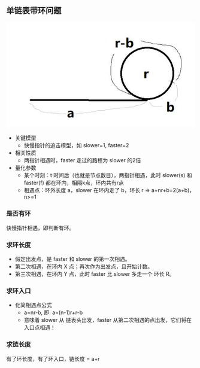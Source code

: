 ## 单链表带环问题

![image](./res/demo.jpg)

* 关键模型
  - 快慢指针的追击模型，如 slower=1, faster=2
* 相关性质
  - 两指针相遇时，faster 走过的路程为 slower 的2倍
* 量化参数
  - 某个时刻：t 时间后（也就是节点数目），两指针相遇，此时 slower(s) 和 faster(f) 都在环内，相隔k点，环内共有r点
  - 相遇点：环外长度 a，slower 在环内走了 b，环长 r => a+nr+b=2(a+b)，n>=1

### 是否有环

快慢指针相遇，即判断有环。

### 求环长度

* 假定出发点，是 faster 和 slower 的第一次相遇。
* 第二次相遇，在环内 X 点；再次作为出发点，且开始计数。
* 第三次相遇，在环内 Y 点，此时 faster 比 slower 多走一个 环长 R。

### 求环入口

* 化简相遇点公式
  - a=nr-b, 即: a=(n-1)r+r-b
  - 意味着 slower 从 链表头出发，faster 从第二次相遇的点出发，它们将在入口点相遇！

### 求链长度

有了环长度，有了环入口，链长度 = a+r